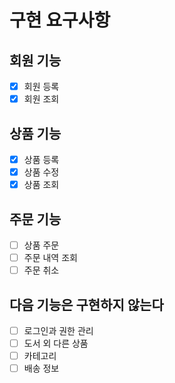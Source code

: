 # 구현 요구사항

## 회원 기능
* [x] 회원 등록
* [x] 회원 조회

## 상품 기능
* [x] 상품 등록
* [x] 상품 수정
* [x] 상품 조회

## 주문 기능
* [ ] 상품 주문
* [ ] 주문 내역 조회
* [ ] 주문 취소

## 다음 기능은 구현하지 않는다
* [ ] 로그인과 권한 관리 
* [ ] 도서 외 다른 상품
* [ ] 카테고리
* [ ] 배송 정보